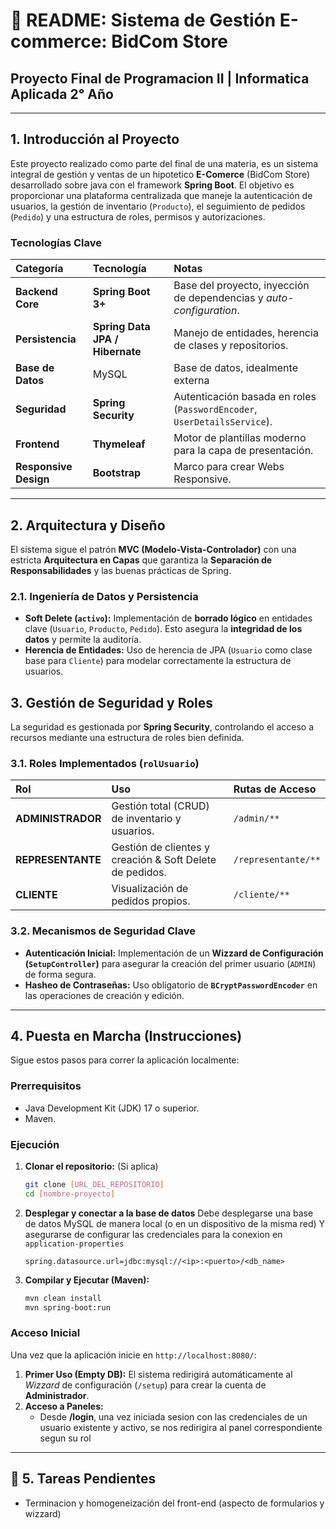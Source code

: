 # 📖 README: Sistema de Gestión E-commerce: BidCom Store
## Proyecto Final de Programacion II | Informatica Aplicada 2° Año
---
## 1. Introducción al Proyecto

Este proyecto realizado como parte del final de una materia, es un sistema integral de gestión y ventas de un hipotetico **E-Comerce** (BidCom Store) desarrollado sobre java con el framework **Spring Boot**. El objetivo es proporcionar una plataforma centralizada que maneje la autenticación de usuarios, la gestión de inventario (`Producto`), el seguimiento de pedidos (`Pedido`) y una estructura de roles, permisos y autorizaciones.

### Tecnologías Clave

| Categoría | Tecnología | Notas |
| :--- | :--- | :--- |
| **Backend Core** | **Spring Boot 3+** | Base del proyecto, inyección de dependencias y *auto-configuration*. |
| **Persistencia** | **Spring Data JPA / Hibernate** | Manejo de entidades, herencia de clases y repositorios. |
| **Base de Datos** | MySQL | Base de datos, idealmente externa |
| **Seguridad** | **Spring Security** | Autenticación basada en roles (`PasswordEncoder`, `UserDetailsService`). |
| **Frontend** | **Thymeleaf** | Motor de plantillas moderno para la capa de presentación. |
| **Responsive Design** | **Bootstrap** | Marco para crear Webs Responsive. |

---

## 2. Arquitectura y Diseño 

El sistema sigue el patrón **MVC (Modelo-Vista-Controlador)** con una estricta **Arquitectura en Capas** que garantiza la **Separación de Responsabilidades** y las buenas prácticas de Spring.

### 2.1. Ingeniería de Datos y Persistencia

* **Soft Delete (`activo`):** Implementación de **borrado lógico** en entidades clave (`Usuario`, `Producto`, `Pedido`). Esto asegura la **integridad de los datos** y permite la auditoría.
* **Herencia de Entidades:** Uso de herencia de JPA (`Usuario` como clase base para `Cliente`) para modelar correctamente la estructura de usuarios.

## 3. Gestión de Seguridad y Roles

La seguridad es gestionada por **Spring Security**, controlando el acceso a recursos mediante una estructura de roles bien definida.

### 3.1. Roles Implementados (`rolUsuario`)

| Rol | Uso | Rutas de Acceso |
| :--- | :--- | :--- |
| **ADMINISTRADOR** | Gestión total (CRUD) de inventario y usuarios. | `/admin/**` |
| **REPRESENTANTE** | Gestión de clientes y creación & Soft Delete de pedidos. | `/representante/**` |
| **CLIENTE** | Visualización de pedidos propios. | `/cliente/**` |

### 3.2. Mecanismos de Seguridad Clave

* **Autenticación Inicial:** Implementación de un **Wizzard de Configuración (`SetupController`)** para asegurar la creación del primer usuario (`ADMIN`) de forma segura.
* **Hasheo de Contraseñas:** Uso obligatorio de **`BCryptPasswordEncoder`** en las operaciones de creación y edición.

---

## 4. Puesta en Marcha (Instrucciones)

Sigue estos pasos para correr la aplicación localmente:

### Prerrequisitos

* Java Development Kit (JDK) 17 o superior.
* Maven.

### Ejecución

1.  **Clonar el repositorio:** (Si aplica)
    ```bash
    git clone [URL_DEL_REPOSITORIO]
    cd [nombre-proyecto]
    ```
2.  **Desplegar y conectar a la base de datos**
    Debe desplegarse una base de datos MySQL de manera local (o en un dispositivo de la misma red)
    Y asegurarse de configurar las credenciales para la conexion en `application-properties`

    `spring.datasource.url=jdbc:mysql://<ip>:<puerto>/<db_name>`
    
3.  **Compilar y Ejecutar (Maven):**
    ```bash
    mvn clean install
    mvn spring-boot:run
    ```

### Acceso Inicial

Una vez que la aplicación inicie en `http://localhost:8080/`:

1.  **Primer Uso (Empty DB):** El sistema redirigirá automáticamente al *Wizzard* de configuración (`/setup`) para crear la cuenta de **Administrador**.
2.  **Acceso a Paneles:**
    * Desde **/login**, una vez iniciada sesion con las credenciales de un usuario existente y activo, se nos redirigira al panel correspondiente segun su rol

---

## 📝 5. Tareas Pendientes

* Terminacion y homogeneización del front-end (aspecto de formularios y wizzard)

